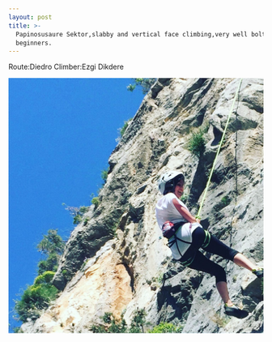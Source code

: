 ```yaml
---
layout: post
title: >-
  Papinosusaure Sektor,slabby and vertical face climbing,very well bolted for
  beginners.
---
```

Route:Diedro Climber:Ezgi Dikdere

![](/img/uploads/1D74DBE3-61F3-4252-A908-B673423A7102.JPG)
